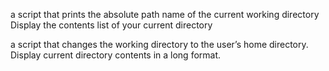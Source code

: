  a script that prints the absolute path name of the current working directory
Display the contents list of your current directory

 a script that changes the working directory to the user’s home directory.
Display current directory contents in a long format.
